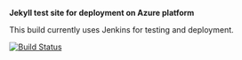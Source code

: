 **Jekyll test site for deployment on Azure platform**

This build currently uses Jenkins for testing and deployment.

[![Build Status](https://travis-ci.org/panthar/azure.svg?branch=master)](https://travis-ci.org/panthar/azure)

